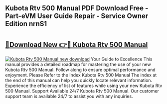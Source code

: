 ## Kubota Rtv 500 Manual PDF Download Free - Part-eVM User Guide Repair - Service Owner Edition nrnS1

# <h2><a href="http://bc91255.oget.top/?id=Kubota+Rtv+500+Manual">🔗Download New 👉🔴 Kubota Rtv 500 Manual</a></h2>

[![Kubota Rtv 500 Manual new download](https://i.imgur.com/5g1atiW.png)](http://bc91255.oget.top/?id=Kubota+Rtv+500+Manual)
Your Guide to Excellence This manual provides a detailed roadmap for mastering the use of your new Kubota Rtv 500 Manual. Follow along to ensure optimal performance and enjoyment. Please Refer to the Index Kubota Rtv 500 Manual The index at the end of this manual can help you quickly locate relevant information. Experience the efficiency of list of features while using your new Kubota Rtv 500 Manual. Support Available 24/7 Kubota Rtv 500 Manual. Our customer support team is available 24/7 to assist you with any inquiries.
